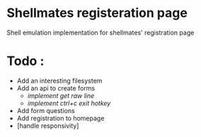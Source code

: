 # Shellmates registeration page
Shell emulation implementation for shellmates' registration page

Todo :
======
* Add an interesting filesystem
* Add an api to create forms
	* _implement get raw line_
	* _implement ctrl+c exit hotkey_
* Add form questions
* Add registration to homepage
* [handle responsivity]
